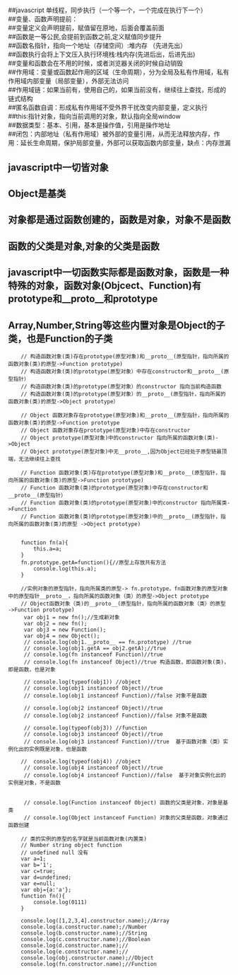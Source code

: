 #
##javascript 单线程，同步执行（一个等一个，一个完成在执行下一个）  
##变量、函数声明提前：  
##变量定义会声明提前，赋值留在原地，后面会覆盖前面  
##函数是一等公民,会提前到函数之前,定义赋值同步提升  
##函数名指针，指向一个地址（存储空间）:堆内存 （先进先出）  
##函数执行会将上下文压入执行环境栈:栈内存(先进后出，后进先出)  
##变量和函数会在不用的时候，或者浏览器关闭的时候自动销毁  
##作用域：变量或函数起作用的区域（生命周期），分为全局及私有作用域，私有作用域内部变量（局部变量），外部无法访问  
##作用域链：如果当前有，使用自己的，如果当前没有，继续往上查找，形成的链式结构  
##匿名函数自调：形成私有作用域不受外界干扰改变内部变量，定义执行  
##this:指针对象，指向当前调用的对象，默认指向全局window  
##数据类型：基本、引用，基本是操作值，引用是操作地址  
##闭包：内部地址（私有作用域）被外部的变量引用，从而无法释放内存，作用：延长生命周期，保护局部变量，外部可以获取函数内部变量，缺点：内存泄漏  

## javascript中一切皆对象  
## Object是基类  
## 对象都是通过函数创建的，函数是对象，对象不是函数  
## 函数的父类是对象,对象的父类是函数  
## javascript中一切函数实际都是函数对象，函数是一种特殊的对象，函数对象(Objcect、Function)有prototype和__proto__和prototype  
## Array,Number,String等这些内置对象是Object的子类，也是Function的子类  
		

		// 构造函数对象(类)存在prototype(原型对象)和__proto__(原型指针，指向所属的函数对象(类)的原型->Function prototype)
		// 构造函数对象(类)的prototype(原型对象）中存在constructor和__proto__(原型指针）
		// 构造函数对象(类)的prototype(原型对象）的constructor 指向当前构造函数
		// 构造函数对象(类)的prototype(原型对象）的__proto__(原型指针，指向所属的函数对象(类)的原型->Object prototype）
	 
		// Object 函数对象存在prototype(原型对象)和__proto__(原型指针，指向所属的函数对象(类)的原型->Function prototype
		// Object 函数对象存在prototype(原型对象)中存在constructor
		// Object prototype(原型对象)中的constructor 指向所属的函数对象(类)->Object
		// Object prototype(原型对象)中无__proto__,因为Object已经处于原型链最顶端，无法继续往上查找

		// Function 函数对象(类)存在prototype(原型对象)和__proto__(原型指针，指向所属的函数对象(类)的原型->Function prototype)
		// Function 函数对象(类)的prototype(原型对象)中存在constructor和__proto__(原型指针）
		// Function 函数对象(类)的prototype(原型对象)中的constructor 指向所属类->Function
		// Function 函数对象(类)的prototype(原型对象)中的__proto__(原型指针，指向所属的函数对象(类)的原型 ->Object prototype)

		
		function fn(a){
			this.a=a;
		}
		fn.prototype.getA=function(){//原型上存放共有方法
			console.log(this.a);
		}

		//实例对象的原型指针，指向所属类的原型-> fn.prototype，fn函数对象的原型对象中的原型指针__proto__，指向所属的函数对象（类）的原型->Object prototype
		// Object函数对象（类)的__proto__(原型指针，指向所属的函数对象（类）的原型 ->Function prototype)
		 var obj1 = new fn();//生成新对象
		 var obj2 = new fn();
		 var obj3 = new Function();
		 var obj4 = new Object();
		 // console.log(obj1.__proto__ == fn.prototype) //true 
		 // console.log(obj1.getA == obj2.getA);//true 
		 // console.log(fn instanceof Function)//true 
		 // console.log(fn instanceof Object)//true 构造函数，即函数对象(类)，即是函数，也是对象

		 // console.log(typeof(obj1)) //object
		 // console.log(obj1 instanceof Object)//true  
		 // console.log(obj1 instanceof Function)//false 对象不是函数

		 // console.log(obj2 instanceof Object)//true  
		 // console.log(obj2 instanceof Function)//false 对象不是函数

		 // console.log(typeof(obj3)) //function
		 // console.log(obj3 instanceof Object)//true  
		 // console.log(obj3 instanceof Function)//true  基于函数对象（类）实例化出的实例既是对象，也是函数 

 		//  console.log(typeof(obj4)) //object
		 // console.log(obj4 instanceof Object)//true  
		 // console.log(obj4 instanceof Function)//false  基于对象实例化出的实例是对象，不是函数 


		 // console.log(Function instanceof Object) 函数的父类是对象，对象是基类
		 // console.log(Object instanceof Function) 对象的父类是函数，对象通过函数创建
		
		// 类的实例的原型的名字就是当前函数对象(内置类)  
	    // Number string object function
	    // undefined null 没有
		var a=1;
		var b='1';
		var c=true;
		var d=undefined;
		var e=null;
		var obj={a:'a'};
		function fn(){
			console.log(0111)
		}
		
		console.log([1,2,3,4].constructor.name);//Array 
		console.log(a.constructor.name);//Number
		console.log(b.constructor.name);//String
		console.log(c.constructor.name);//Boolean
		console.log(d.constructor.name);//
		console.log(e.constructor.name);//
		console.log(obj.constructor.name);//Object
		console.log(fn.constructor.name);//Function
